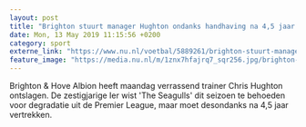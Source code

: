 ```yaml
---
layout: post
title: "Brighton stuurt manager Hughton ondanks handhaving na 4,5 jaar weg"
date: Mon, 13 May 2019 11:15:56 +0200
category: sport
externe_link: "https://www.nu.nl/voetbal/5889261/brighton-stuurt-manager-hughton-ondanks-handhaving-na-45-jaar-weg.html"
feature_image: "https://media.nu.nl/m/1znx7hfajrq7_sqr256.jpg/brighton-stuurt-manager-hughton-ondanks-handhaving-na-45-jaar-weg.jpg"
---
```


Brighton &amp; Hove Albion heeft maandag verrassend trainer Chris Hughton ontslagen. De zestigjarige Ier wist 'The Seagulls' dit seizoen te behoeden voor degradatie uit de Premier League, maar moet desondanks na 4,5 jaar vertrekken.
